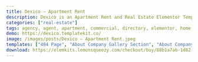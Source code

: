 ```yaml
---
title: Dexico – Apartment Rent
description: Dexico is an Apartment Rent and Real Estate Elementor Template, holding a high standard of quality WordPress Templates. The template is designed to sell or rent real estate agents, agency residential & commercial developers, vacation rentals, flat, brokerages, apartment managers, house, apartment, villa, realtor, a single property, and so much more.
categories: ["real-estate"]
tags: agency, agent, apartment, commercial, directory, elementor, home, house, portfolio, property, real estate, rent, rental, room
demo: https://dexico.templatekit.co/
image: /images/posts/Dexico – Apartment Rent.jpeg
templates: ["404 Page", "About Company Gallery Section", "About Company Section", "About Company Video Section", "About Us Section", "About Us", "Agent Details", "Agents", "Blog", "Company Features Section", "Contacts Popup", "Contacts", "Footer", "Global", "Grid Photo Gallery Section", "Header", "Hero Section Variant 1", "Hero Section Variant 2", "Home 4", "Home Company", "Home Grid", "Home", "Location Sections", "Minimalistic Footer Section", "News Section", "Our Contacts Section", "Photo Gallery Section", "Properties Details Full Width", "Properties Grid Section Variant 2", "Properties Grid Section", "Properties Grid", "Properties List", "Property Details Boxed", "Property Gallery Section", "Real Estate Agents Grid", "Search Form Section", "Single Post", "Testimonial Section"]
download: https://elemkits.lemonsqueezy.com/checkout/buy/88b1a7ab-1d82-46c9-9d6f-5b8f15c713cb
---
```

